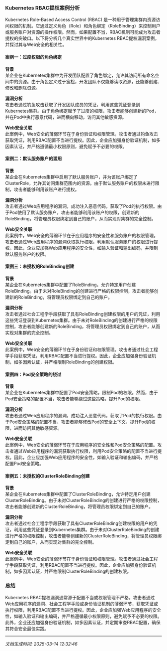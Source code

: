 ### Kubernetes RBAC提权案例分析

Kubernetes Role-Based Access Control (RBAC) 是一种用于管理集群内资源访问权限的机制。它通过定义角色（Role）和角色绑定（RoleBinding）来控制用户或服务账户对资源的操作权限。然而，如果配置不当，RBAC机制可能成为攻击者提权的突破口。以下将分析几个真实世界中的Kubernetes RBAC提权漏洞案例，并探讨其与Web安全的相关性。

#### 案例一：过度权限的角色绑定

**背景**  
某企业在Kubernetes集群中为开发团队配置了角色绑定，允许其访问所有命名空间中的资源。由于角色定义过于宽松，开发团队不仅能够读取资源，还能够创建、修改和删除资源。

**漏洞分析**  
攻击者通过钓鱼攻击获取了开发团队成员的凭证，利用这些凭证登录到Kubernetes集群。由于角色绑定赋予了过度的权限，攻击者能够创建新的Pod，并在Pod中执行恶意代码，进而横向移动，访问其他敏感资源。

**Web安全关联**  
此案例中，Web安全的薄弱环节在于身份验证和权限管理。攻击者通过钓鱼攻击获取凭证，利用RBAC配置不当进行提权。因此，企业应加强身份验证机制，如多因素认证，并严格遵循最小权限原则，避免赋予不必要的权限。

#### 案例二：默认服务账户的滥用

**背景**  
某企业在Kubernetes集群中启用了默认服务账户，并为该账户绑定了ClusterRole，允许其访问集群范围内的资源。由于默认服务账户的权限未进行限制，攻击者能够利用该账户进行提权。

**漏洞分析**  
攻击者通过Web应用程序的漏洞，成功注入恶意代码，获取了Pod的执行权限。由于Pod使用了默认服务账户，攻击者能够利用该账户的权限，创建新的RoleBinding，将管理员权限绑定到自己的账户，从而实现对集群的完全控制。

**Web安全关联**  
此案例中，Web安全的薄弱环节在于应用程序的安全性和服务账户的权限管理。攻击者通过Web应用程序的漏洞获取执行权限，利用默认服务账户的权限进行提权。因此，企业应加强Web应用程序的安全性，如输入验证和输出编码，并限制默认服务账户的权限。

#### 案例三：未授权的RoleBinding创建

**背景**  
某企业在Kubernetes集群中配置了RoleBinding，允许特定用户创建RoleBinding。由于未对RoleBinding的创建进行严格的权限控制，攻击者能够创建新的RoleBinding，将管理员权限绑定到自己的账户。

**漏洞分析**  
攻击者通过社会工程学手段获取了具有RoleBinding创建权限的用户的凭证，利用这些凭证登录到Kubernetes集群。由于未对RoleBinding的创建进行严格的权限控制，攻击者能够创建新的RoleBinding，将管理员权限绑定到自己的账户，从而实现对集群的完全控制。

**Web安全关联**  
此案例中，Web安全的薄弱环节在于身份验证和权限管理。攻击者通过社会工程学手段获取凭证，利用RBAC配置不当进行提权。因此，企业应加强身份验证机制，如多因素认证，并严格限制RoleBinding的创建权限。

#### 案例四：Pod安全策略的绕过

**背景**  
某企业在Kubernetes集群中配置了Pod安全策略，限制Pod的权限。然而，由于Pod安全策略的配置不当，攻击者能够绕过这些策略，提升Pod的权限。

**漏洞分析**  
攻击者通过Web应用程序的漏洞，成功注入恶意代码，获取了Pod的执行权限。由于Pod安全策略的配置不当，攻击者能够修改Pod的安全上下文，提升Pod的权限，进而访问其他敏感资源。

**Web安全关联**  
此案例中，Web安全的薄弱环节在于应用程序的安全性和Pod安全策略的配置。攻击者通过Web应用程序的漏洞获取执行权限，利用Pod安全策略的配置不当进行提权。因此，企业应加强Web应用程序的安全性，如输入验证和输出编码，并严格配置Pod安全策略。

#### 案例五：未授权的ClusterRoleBinding创建

**背景**  
某企业在Kubernetes集群中配置了ClusterRoleBinding，允许特定用户创建ClusterRoleBinding。由于未对ClusterRoleBinding的创建进行严格的权限控制，攻击者能够创建新的ClusterRoleBinding，将管理员权限绑定到自己的账户。

**漏洞分析**  
攻击者通过社会工程学手段获取了具有ClusterRoleBinding创建权限的用户的凭证，利用这些凭证登录到Kubernetes集群。由于未对ClusterRoleBinding的创建进行严格的权限控制，攻击者能够创建新的ClusterRoleBinding，将管理员权限绑定到自己的账户，从而实现对集群的完全控制。

**Web安全关联**  
此案例中，Web安全的薄弱环节在于身份验证和权限管理。攻击者通过社会工程学手段获取凭证，利用RBAC配置不当进行提权。因此，企业应加强身份验证机制，如多因素认证，并严格限制ClusterRoleBinding的创建权限。

### 总结

Kubernetes RBAC提权漏洞通常源于配置不当或权限管理不严格。攻击者通过Web应用程序的漏洞、社会工程学手段或身份验证机制的薄弱环节，获取凭证或执行权限，利用RBAC配置不当进行提权。因此，企业应加强Web应用程序的安全性，如输入验证和输出编码，并严格遵循最小权限原则，避免赋予不必要的权限。此外，企业还应加强身份验证机制，如多因素认证，并定期审查RBAC配置，确保其符合安全最佳实践。

---

*文档生成时间: 2025-03-14 12:32:46*



